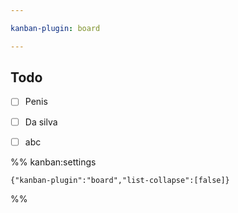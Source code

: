 ```yaml
---

kanban-plugin: board

---
```


## Todo

- [ ] Penis
- [ ] Da silva
- [ ] abc




%% kanban:settings
```
{"kanban-plugin":"board","list-collapse":[false]}
```
%%